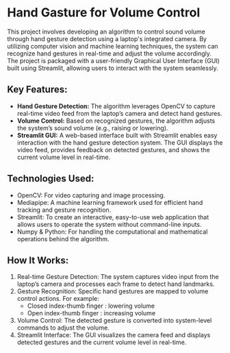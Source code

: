 # Hand Gasture for Volume Control
This project involves developing an algorithm to control sound volume through hand gesture detection using a laptop's integrated camera. By utilizing computer vision and machine learning techniques, the system can recognize hand gestures in real-time and adjust the volume accordingly. The project is packaged with a user-friendly Graphical User Interface (GUI) built using Streamlit, allowing users to interact with the system seamlessly.

## Key Features:
- **Hand Gesture Detection:** The algorithm leverages OpenCV to capture real-time video feed from the laptop’s camera and detect hand gestures.
- **Volume Control:** Based on recognized gestures, the algorithm adjusts the system’s sound volume (e.g., raising or lowering).
- **Streamlit GUI:** A web-based interface built with Streamlit enables easy interaction with the hand gesture detection system. The GUI displays the video feed, provides feedback on detected gestures, and shows the current volume level in real-time.

## Technologies Used:
- OpenCV: For video capturing and image processing.
- Mediapipe: A machine learning framework used for efficient hand tracking and gesture recognition.
- Streamlit: To create an interactive, easy-to-use web application that allows users to operate the system without command-line inputs.
- Numpy & Python: For handling the computational and mathematical operations behind the algorithm.

## How It Works:
1. Real-time Gesture Detection: The system captures video input from the laptop’s camera and processes each frame to detect hand landmarks.
2. Gesture Recognition: Specific hand gestures are mapped to volume control actions. For example:
   - Closed index-thumb finger : lowering volume
   - Open index-thumb finger : increasing volume
3. Volume Control: The detected gesture is converted into system-level commands to adjust the volume.
4. Streamlit Interface: The GUI visualizes the camera feed and displays detected gestures and the current volume level in real-time.
